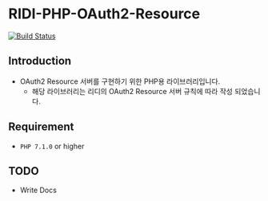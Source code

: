# RIDI-PHP-OAuth2-Resource
[![Build Status](https://travis-ci.org/ridi/ridi-php-oauth2-resource.svg?branch=master)](https://travis-ci.org/ridi/ridi-php-oauth2-resource)


## Introduction
- OAuth2 Resource 서버를 구현하기 위한 PHP용 라이브러리입니다.
    - 해당 라이브러리는 리디의 OAuth2 Resource 서버 규칙에 따라 작성 되었습니다.

## Requirement
- `PHP 7.1.0` or higher


## TODO

- Write Docs
